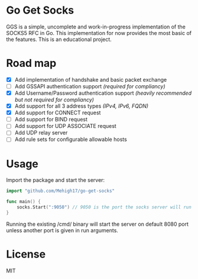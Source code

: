 # Go Get Socks

GGS is a simple, uncomplete and work-in-progress implementation of the SOCKS5 RFC in Go. This implementation for now provides the most basic of the features. This is an educational project.

# Road map

- [x] Add implementation of handshake and basic packet exchange
- [ ] Add GSSAPI authentication support *(required for compliancy)*
- [X] Add Username/Password authentication support *(heavily recommended but not required for compliancy)*
- [X] Add support for all 3 address types *(IPv4, IPv6, FQDN)*
- [X] Add support for CONNECT request
- [ ] Add support for BIND request
- [ ] Add support for UDP ASSOCIATE request
- [ ] Add UDP relay server
- [ ] Add rule sets for configurable allowable hosts

# Usage

Import the package and start the server:
```go
import "github.com/Mehigh17/go-get-socks"

func main() {
    socks.Start(":9050") // 9050 is the port the socks server will run on
}
```

Running the existing /cmd/ binary will start the server on default 8080 port unless another port is given in run arguments.

# License

MIT